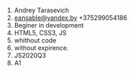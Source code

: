 1. Andrey Tarasevich
2. eansable@yandex.by +375299054186
3. Beginer in development
4. HTML5, CSS3, JS
5. whithout code
6. without expirence.
7. JS2020Q3
8. A1
